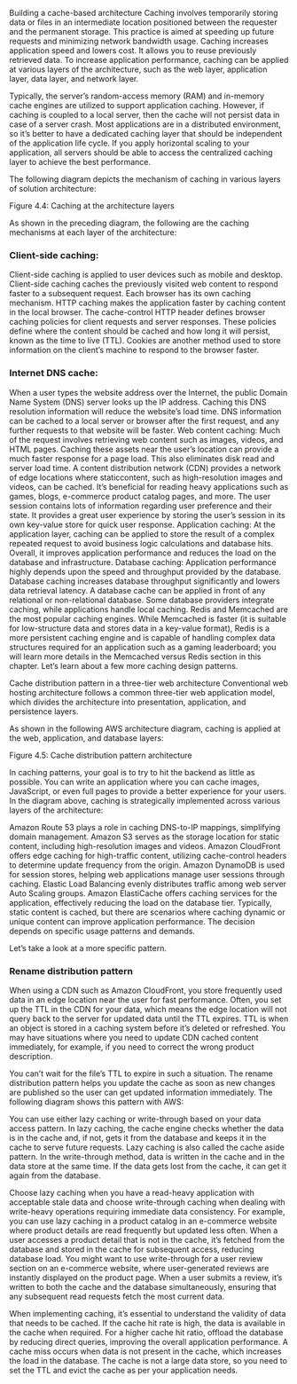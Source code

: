 Building a cache-based architecture
Caching involves temporarily storing data or files in an intermediate location positioned between the requester and the permanent storage. This practice is aimed at speeding up future requests and minimizing network bandwidth usage. Caching increases application speed and lowers cost. It allows you to reuse previously retrieved data. To increase application performance, caching can be applied at various layers of the architecture, such as the web layer, application layer, data layer, and network layer.

Typically, the server’s random-access memory (RAM) and in-memory cache engines are utilized to support application caching. However, if caching is coupled to a local server, then the cache will not persist data in case of a server crash. Most applications are in a distributed environment, so it’s better to have a dedicated caching layer that should be independent of the application life cycle. If you apply horizontal scaling to your application, all servers should be able to access the centralized caching layer to achieve the best performance.

The following diagram depicts the mechanism of caching in various layers of solution architecture:


Figure 4.4: Caching at the architecture layers

As shown in the preceding diagram, the following are the caching mechanisms at each layer of the architecture:

### Client-side caching: 
Client-side caching is applied to user devices such as mobile and desktop. Client-side caching caches the previously visited web content to respond faster to a subsequent request. Each browser has its own caching mechanism. HTTP caching makes the application faster by caching content in the local browser. The cache-control HTTP header defines browser caching policies for client requests and server responses. These policies define where the content should be cached and how long it will persist, known as the time to live (TTL). Cookies are another method used to store information on the client’s machine to respond to the browser faster.
### Internet DNS cache: 
  When a user types the website address over the Internet, the public Domain Name System (DNS) server looks up the IP address. Caching this DNS resolution information will reduce the website’s load time. DNS information can be cached to a local server or browser after the first request, and any further requests to that website will be faster.
Web content caching: Much of the request involves retrieving web content such as images, videos, and HTML pages. Caching these assets near the user’s location can provide a much faster response for a page load. This also eliminates disk read and server load time. A content distribution network (CDN) provides a network of edge locations where staticcontent, such as high-resolution images and videos, can be cached. It’s beneficial for reading heavy applications such as games, blogs, e-commerce product catalog pages, and more. The user session contains lots of information regarding user preference and their state. It provides a great user experience by storing the user’s session in its own key-value store for quick user response.
Application caching: At the application layer, caching can be applied to store the result of a complex repeated request to avoid business logic calculations and database hits. Overall, it improves application performance and reduces the load on the database and infrastructure.
Database caching: Application performance highly depends upon the speed and throughput provided by the database. Database caching increases database throughput significantly and lowers data retrieval latency. A database cache can be applied in front of any relational or non-relational database. Some database providers integrate caching, while applications handle local caching.
Redis and Memcached are the most popular caching engines. While Memcached is faster (it is suitable for low-structure data and stores data in a key-value format), Redis is a more persistent caching engine and is capable of handling complex data structures required for an application such as a gaming leaderboard; you will learn more details in the Memcached versus Redis section in this chapter. Let’s learn about a few more caching design patterns.

Cache distribution pattern in a three-tier web architecture
Conventional web hosting architecture follows a common three-tier web application model, which divides the architecture into presentation, application, and persistence layers.

As shown in the following AWS architecture diagram, caching is applied at the web, application, and database layers:


Figure 4.5: Cache distribution pattern architecture

In caching patterns, your goal is to try to hit the backend as little as possible. You can write an application where you can cache images, JavaScript, or even full pages to provide a better experience for your users. In the diagram above, caching is strategically implemented across various layers of the architecture:

Amazon Route 53 plays a role in caching DNS-to-IP mappings, simplifying domain management.
Amazon S3 serves as the storage location for static content, including high-resolution images and videos.
Amazon CloudFront offers edge caching for high-traffic content, utilizing cache-control headers to determine update frequency from the origin.
Amazon DynamoDB is used for session stores, helping web applications manage user sessions through caching.
Elastic Load Balancing evenly distributes traffic among web server Auto Scaling groups.
Amazon ElastiCache offers caching services for the application, effectively reducing the load on the database tier.
Typically, static content is cached, but there are scenarios where caching dynamic or unique content can improve application performance. The decision depends on specific usage patterns and demands.

Let’s take a look at a more specific pattern.

### Rename distribution pattern
When using a CDN such as Amazon CloudFront, you store frequently used data in an edge location near the user for fast performance. Often, you set up the TTL in the CDN for your data, which means the edge location will not query back to the server for updated data until the TTL expires. TTL is when an object is stored in a caching system before it’s deleted or refreshed. You may have situations where you need to update CDN cached content immediately, for example, if you need to correct the wrong product description.

You can’t wait for the file’s TTL to expire in such a situation. The rename distribution pattern helps you update the cache as soon as new changes are published so the user can get updated information immediately. The following diagram shows this pattern with AWS:


You can use either lazy caching or write-through based on your data access pattern. In lazy caching, the cache engine checks whether the data is in the cache and, if not, gets it from the database and keeps it in 
the cache to serve future requests. Lazy caching is also called the cache aside pattern. In the write-through method, data is written in the cache and in the data store at the same time. If the data gets lost from 
the cache, it can get it again from the database.

Choose lazy caching when you have a read-heavy application with acceptable stale data and choose write-through caching when dealing with write-heavy operations requiring immediate data consistency. 
For example, you can use lazy caching in a product catalog in an e-commerce website where product details are read frequently but updated less often. When a user accesses a product detail that is not in the cache, 
it’s fetched from the database and stored in the cache for subsequent access, reducing database load. You might want to use write-through for a user review section on an e-commerce website, where user-generated reviews 
are instantly displayed on the product page. When a user submits a review, it’s written to both the cache and the database simultaneously, ensuring that any subsequent read requests fetch the most current data.

When implementing caching, it’s essential to understand the validity of data that needs to be cached. If the cache hit rate is high, the data is available in the cache when required. For a higher cache hit ratio, 
offload the database by reducing direct queries, improving the overall application performance. A cache miss occurs when data is not present in the cache, which increases the load in the database. The cache is not a 
large data store, so you need to set the TTL and evict the cache as per your application needs.
